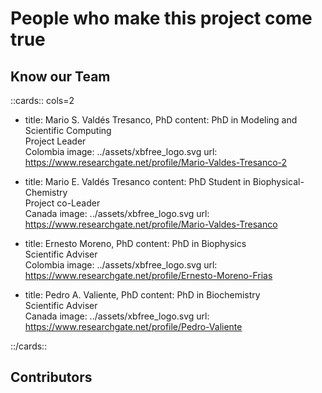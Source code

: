 
# People who make this project come true


## Know our Team

::cards:: cols=2

- title: Mario S. Valdés Tresanco, PhD
  content: PhD in Modeling and Scientific Computing <br>
           Project Leader <br> 
           Colombia 
  image: ../assets/xbfree_logo.svg
  url: https://www.researchgate.net/profile/Mario-Valdes-Tresanco-2

- title: Mario E. Valdés Tresanco
  content: PhD Student in Biophysical-Chemistry<br>
           Project co-Leader <br> 
           Canada
  image: ../assets/xbfree_logo.svg
  url: https://www.researchgate.net/profile/Mario-Valdes-Tresanco

- title: Ernesto Moreno, PhD
  content: PhD in Biophysics <br>
           Scientific Adviser <br> 
           Colombia
  image: ../assets/xbfree_logo.svg
  url: https://www.researchgate.net/profile/Ernesto-Moreno-Frias

- title: Pedro A. Valiente, PhD
  content: PhD in Biochemistry <br>
           Scientific Adviser <br> 
           Canada
  image: ../assets/xbfree_logo.svg
  url: https://www.researchgate.net/profile/Pedro-Valiente

::/cards::


## Contributors